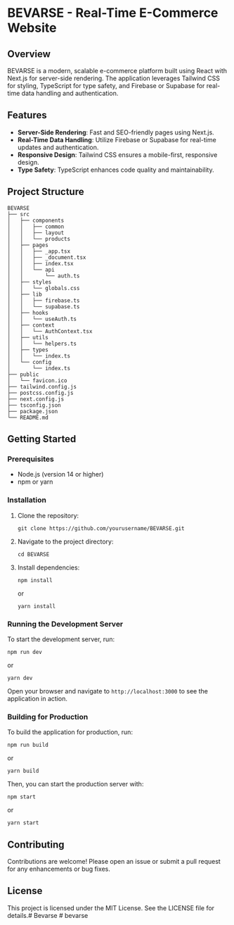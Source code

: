 # BEVARSE - Real-Time E-Commerce Website

## Overview
BEVARSE is a modern, scalable e-commerce platform built using React with Next.js for server-side rendering. The application leverages Tailwind CSS for styling, TypeScript for type safety, and Firebase or Supabase for real-time data handling and authentication.

## Features
- **Server-Side Rendering**: Fast and SEO-friendly pages using Next.js.
- **Real-Time Data Handling**: Utilize Firebase or Supabase for real-time updates and authentication.
- **Responsive Design**: Tailwind CSS ensures a mobile-first, responsive design.
- **Type Safety**: TypeScript enhances code quality and maintainability.

## Project Structure
```
BEVARSE
├── src
│   ├── components
│   │   ├── common
│   │   ├── layout
│   │   └── products
│   ├── pages
│   │   ├── _app.tsx
│   │   ├── _document.tsx
│   │   ├── index.tsx
│   │   └── api
│   │       └── auth.ts
│   ├── styles
│   │   └── globals.css
│   ├── lib
│   │   ├── firebase.ts
│   │   └── supabase.ts
│   ├── hooks
│   │   └── useAuth.ts
│   ├── context
│   │   └── AuthContext.tsx
│   ├── utils
│   │   └── helpers.ts
│   ├── types
│   │   └── index.ts
│   └── config
│       └── index.ts
├── public
│   └── favicon.ico
├── tailwind.config.js
├── postcss.config.js
├── next.config.js
├── tsconfig.json
├── package.json
└── README.md
```

## Getting Started

### Prerequisites
- Node.js (version 14 or higher)
- npm or yarn

### Installation
1. Clone the repository:
   ```
   git clone https://github.com/yourusername/BEVARSE.git
   ```
2. Navigate to the project directory:
   ```
   cd BEVARSE
   ```
3. Install dependencies:
   ```
   npm install
   ```
   or
   ```
   yarn install
   ```

### Running the Development Server
To start the development server, run:
```
npm run dev
```
or
```
yarn dev
```
Open your browser and navigate to `http://localhost:3000` to see the application in action.

### Building for Production
To build the application for production, run:
```
npm run build
```
or
```
yarn build
```
Then, you can start the production server with:
```
npm start
```
or
```
yarn start
```

## Contributing
Contributions are welcome! Please open an issue or submit a pull request for any enhancements or bug fixes.

## License
This project is licensed under the MIT License. See the LICENSE file for details.#   B e v a r s e  
 #   b e v a r s e  
 